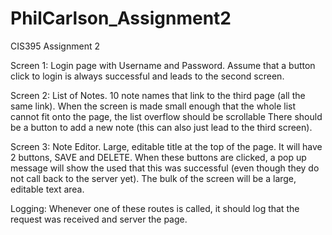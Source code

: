 # PhilCarlson_Assignment2
CIS395 Assignment 2

Screen 1: Login page with Username and Password. Assume that a button click to login is always successful and leads to the second screen.

Screen 2: List of Notes. 10 note names that link to the third page (all the same link). When the screen is made small enough that the whole list cannot fit onto the page, the list overflow should be scrollable
There should be a button to add a new note (this can also just lead to the third screen).

Screen 3: Note Editor. Large, editable title at the top of the page. It will have 2 buttons, SAVE and DELETE. When these buttons are clicked, a pop up message will show the used that this was successful (even though they do not call back to the server yet).
The bulk of the screen will be a large, editable text area.

Logging: Whenever one of these routes is called, it should log that the request was received and server the page.

